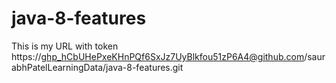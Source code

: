 # java-8-features

This is my URL with token https://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@github.com/saurabhPatelLearningData/java-8-features.git